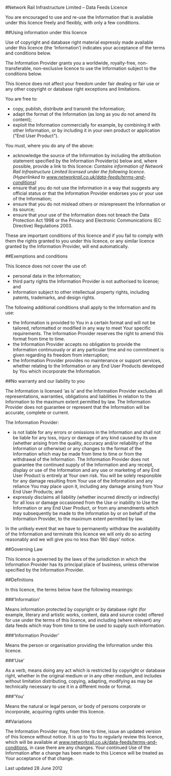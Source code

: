 #Network Rail Infrastructure Limited – Data Feeds Licence

You are encouraged to use and re-use the Information that is available under this licence freely and flexibly, with only a few conditions.

##Using information under this licence

Use of copyright and database right material expressly made available under this licence (the ‘Information’) indicates your acceptance of the terms and conditions below.

The Information Provider grants you a worldwide, royalty-free, non-transferable, non-exclusive licence to use the Information subject to the conditions below.

This licence does not affect your freedom under fair dealing or fair use or any other copyright or database right exceptions and limitations.

You are free to:

- copy, publish, distribute and transmit the Information;
- adapt the format of the Information (as long as you do not amend its content);
- exploit the Information commercially for example, by combining it with other Information, or by including it in your own product or application ("End User Product").

You must, where you do any of the above:

- acknowledge the source of the Information by including the attribution statement specified by the Information Provider(s) below and, where possible, provide a link to this licence: *Contains information of Network Rail Infrastructure Limited licensed under the following licence. (Hyperlinked to www.networkrail.co.uk/data-feeds/terms-and-conditions)*
- ensure that you do not use the Information in a way that suggests any official status or that the Information Provider endorses you or your use of the Information;
- ensure that you do not mislead others or misrepresent the Information or its source;
- ensure that your use of the Information does not breach the Data Protection Act 1998 or the Privacy and Electronic Communications (EC Directive) Regulations 2003.

These are important conditions of this licence and if you fail to comply with them the rights granted to you under this licence, or any similar licence granted by the Information Provider, will end automatically.

##Exemptions and conditions

This licence does not cover the use of:

- personal data in the Information;
- third party rights the Information Provider is not authorised to license; and
- Information subject to other intellectual property rights, including patents, trademarks, and design rights.

The following additional conditions shall apply to the Information and its use:

- the Information is provided to You in a certain format and will not be tailored, reformatted or modified in any way to meet Your specific requirements. The Information Provider reserves the right to amend this format from time to time.
- the Information Provider accepts no obligation to provide the Information continuously or at any particular time and no commitment is given regarding its freedom from interruption;
- the Information Provider provides no maintenance or support services, whether relating to the Information or any End User Products developed by You which incorporate the Information.

##No warranty and our liability to you

The Information is licensed ‘as is’ and the Information Provider excludes all representations, warranties, obligations and liabilities in relation to the Information to the maximum extent permitted by law. The Information Provider does not guarantee or represent that the Information will be accurate, complete or current.

The Information Provider:

- is not liable for any errors or omissions in the Information and shall not be liable for any loss, injury or damage of any kind caused by its use (whether arising from the quality, accuracy and/or reliability of the Information or otherwise) or any changes to the format of the Information which may be made from time to time or from the withdrawal of the Information. The Information Provider does not guarantee the continued supply of the Information and any receipt, display or use of the Information and any use or marketing of any End User Product is entirely at Your own risk. You will be solely responsible for any damage resulting from Your use of the Information and any reliance You may place upon it, including any damage arising from Your End User Products; and
- expressly disclaims all liability (whether incurred directly or indirectly) for all loss or damage occasioned from the Use or inability to Use the Information or any End User Product, or from any amendments which may subsequently be made to the Information by or on behalf of the Information Provider, to the maximum extent permitted by law.

In the unlikely event that we have to permanently withdraw the availability of the Information and terminate this licence we will only do so acting reasonably and we will give you no less than 180 days’ notice.

##Governing Law

This licence is governed by the laws of the jurisdiction in which the Information Provider has its principal place of business, unless otherwise specified by the Information Provider.

##Definitions

In this licence, the terms below have the following meanings:

###‘Information’

Means information protected by copyright or by database right (for example, literary and artistic works, content, data and source code) offered for use under the terms of this licence, and including (where relevant) any data feeds which may from time to time be used to supply such information.

###‘Information Provider’

Means the person or organisation providing the Information under this licence.

###‘Use’

As a verb, means doing any act which is restricted by copyright or database right, whether in the original medium or in any other medium, and includes without limitation distributing, copying, adapting, modifying as may be technically necessary to use it in a different mode or format.

###‘You’

Means the natural or legal person, or body of persons corporate or incorporate, acquiring rights under this licence.

##Variations

The Information Provider may, from time to time, issue an updated version of this licence without notice. It is up to You to regularly review this licence, which will be available at www.networkrail.co.uk/data-feeds/terms-and-conditions, in case there are any changes. Your continued Use of the Information after a change has been made to this Licence will be treated as Your acceptance of that change.

Last updated 28 June 2012